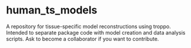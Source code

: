 # human_ts_models
A repository for tissue-specific model reconstructions using troppo. Intended to separate package code with model creation and data analysis scripts. Ask to become a collaborator if you want to contribute.
